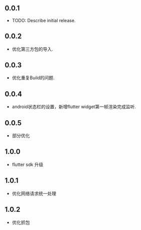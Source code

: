 ## 0.0.1

* TODO: Describe initial release.

## 0.0.2

* 优化第三方包的导入.

## 0.0.3

* 优化重复Build的问题.

## 0.0.4

* android状态栏的设置，新增flutter widget第一帧渲染完成监听.

## 0.0.5

* 部分优化

## 1.0.0

* flutter sdk 升级


## 1.0.1

* 优化网络请求统一处理

## 1.0.2

* 优化抓包

